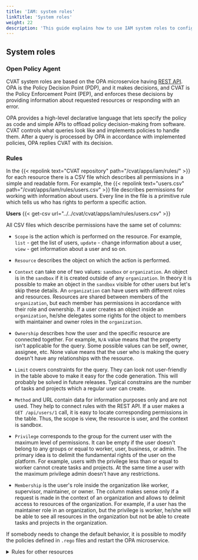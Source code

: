 ```yaml
---
title: 'IAM: system roles'
linkTitle: 'System roles'
weight: 22
description: 'This guide explains how to use IAM system roles to configure user rights in CVAT.'
---
```


## System roles

### Open Policy Agent

CVAT system roles are based on the OPA microservice having [REST API](https://www.openpolicyagent.org/docs/latest/rest-api/).
OPA is the Policy Decision Point (PDP), and it makes decisions, and CVAT is the Policy Enforcement Point (PEP),
and enforces these decisions by providing information about requested resources or responding with an error.

OPA provides a high-level declarative language that lets specify the policy as code and simple APIs to offload
policy decision-making from software. CVAT controls what queries look like and implements policies to handle them.
After a query is processed by OPA in accordance with implemented policies, OPA replies CVAT with its decision.

### Rules

In the {{< repolink text="CVAT repository" path="/cvat/apps/iam/rules/" >}} for each resource there is a CSV file
which describes all permissions in a simple and readable form.
For example, the {{< repolink text="users.csv" path="/cvat/apps/iam/rules/users.csv" >}} file describes permissions
for working with information about users. Every line in the file is a primitive rule which tells us who has rights
to perform a specific action.

**Users**
{{< get-csv url="../../cvat/cvat/apps/iam/rules/users.csv" >}}

All CSV files which describe permissions have the same set of columns:

- `Scope` is the action which is performed on the resource. For example, `list` - get the list of users,
  `update` - change information about a user, `view` - get information about a user and so on.

- `Resource` describes the object on which the action is performed.

- `Context` can take one of two values: `sandbox` or `organization`. An object is in the `sandbox`
  if it is created outside of any `organization`. In theory it is possible to make an object in the `sandbox` visible
  for other users but let's skip these details. An `organization` can have users with different roles and resources.
  Resources are shared between members of the `organization`, but each member has permissions in accordance with their
  role and ownership. If a user creates an object inside an `organization`, he/she delegates some rights for the object
  to members with maintainer and owner roles in the `organization`.

- `Ownership` describes how the user and the specific resource are connected together.
  For example, `N/A` value means that the property isn't applicable for the query.
  Some possible values can be self, owner, assignee, etc.
  None value means that the user who is making the query doesn't have any relationships with the resource.

- `Limit` covers constraints for the query. They can look not user-friendly in the table above to make
  it easy for the code generation. This will probably be solved in future releases. Typical constrains are the number
  of tasks and projects which a regular user can create.

- `Method` and URL contain data for information purposes only and are not used.
  They help to connect rules with the REST API. If a user makes a `GET /api/users/1` call,
  it is easy to locate corresponding permissions in the table. Thus, the scope is view,
  the resource is user, and the context is sandbox.

- `Privilege` corresponds to the group for the current user with the maximum level of permissions.
  It can be empty if the user doesn't belong to any groups or equal to worker, user, business, or admin.
  The primary idea is to delimit the fundamental rights of the user on the platform.
  For example, users with the privilege less than or equal to worker cannot create tasks and projects.
  At the same time a user with the maximum privilege admin doesn't have any restrictions.

- `Membership` is the user's role inside the organization like worker, supervisor, maintainer, or owner.
  The column makes sense only if a request is made in the context of an organization and allows
  to delimit access to resources of the organization.
  For example, if a user has the maintainer role in an organization,
  but the privilege is worker, he/she will be able to see all resources in the organization
  but not be able to create tasks and projects in the organization.

If somebody needs to change the default behavior,
it is possible to modify the policies defined in `.rego` files and restart the OPA microservice.

<details style="max-width: 100%">
<summary>Rules for other resources</summary>
<div class="td-content"><br>

**Analytics**
{{< get-csv url="../../cvat/cvat/apps/iam/rules/analytics.csv" >}}

**Authorization**
{{< get-csv url="../../cvat/cvat/apps/iam/rules/auth.csv" >}}

**Cloud storages**
{{< get-csv url="../../cvat/cvat/apps/iam/rules/cloudstorages.csv" >}}

**Comments**
{{< get-csv url="../../cvat/cvat/apps/iam/rules/comments.csv" >}}

**Invitations**
{{< get-csv url="../../cvat/cvat/apps/iam/rules/invitations.csv" >}}

**Issues**
{{< get-csv url="../../cvat/cvat/apps/iam/rules/issues.csv" >}}

**Jobs**
{{< get-csv url="../../cvat/cvat/apps/iam/rules/jobs.csv" >}}

**Lambda**
{{< get-csv url="../../cvat/cvat/apps/iam/rules/lambda.csv" >}}

**Memberships**
{{< get-csv url="../../cvat/cvat/apps/iam/rules/memberships.csv" >}}

**Organizations**
{{< get-csv url="../../cvat/cvat/apps/iam/rules/organizations.csv" >}}

**Projects**
{{< get-csv url="../../cvat/cvat/apps/iam/rules/projects.csv" >}}

**Restrictions**
{{< get-csv url="../../cvat/cvat/apps/iam/rules/restrictions.csv" >}}

**Server**
{{< get-csv url="../../cvat/cvat/apps/iam/rules/server.csv" >}}

**Tasks**
{{< get-csv url="../../cvat/cvat/apps/iam/rules/tasks.csv" >}}

</div>
</details>